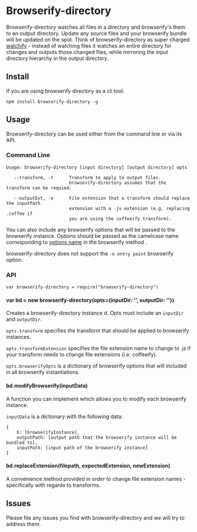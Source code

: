 # Browserify-directory
Browserify-directory watches all files in a directory and browserify's them to an output directory. Update any source files and your browserify bundle will be updated on the spot. Think of browserify-directory as super charged [watchify](https://github.com/substack/watchify) - instead of watching files it watches an entire directory for changes and outputs those changed files, while mirroring the input directory hierarchy in the output directory.  

## Install
If you are using browserify directory as a cli tool:

`npm install browserify-directory -g`

## Usage
Browserify-directory can be used either from the command line or via its API. 

### Command Line
```
Usage: browserify-directory [input directory] [output directory] opts
                    
   --transform, -t      Transform to apply to output files. 
                        browserify-directory assumes that the transform can be requied.
                        
   --outputExt, -e      File extension that a transform should replace the inputPath 
                        extension with a .js extension (e.g. replacing .coffee if 
                        you are using the coffeeify transform).
```
You can also include any browserify options that will be passed to the browserify instance. Options should be passed as the camelcase name corresponding to [options name](https://github.com/substack/node-browserify#user-content-methods) in the browserify method . 

browserify-directory does not support the `-e entry point` browserify option. 

### API
`var browserify-directory = require("browserify-directory")`

#### var bd = new browserify-directory(opts={inputDir: '', outputDir: ''})
Creates a browserify-directory instance d. Opts must include an `inputDir` and `outputDir`. 

`opts.transform` specifies the transform that should be applied to browserify instances.

`opts.transformExtension` specifies the file extension name to change to .js if your transform needs to change file extensions (i.e. coffeeify).

`opts.browserifyOpts` is a dictionary of browserify options that will included in all browserify instantiations.

#### bd.modifyBrowserify(inputData)
A function you can implement which allows you to modify each browserify instance. 

`inputData` is a dictionary with the following data:
```
{
    b: [browserifyInstance],
    outputPath: [output path that the browserify instance will be bundled to],
    inputPath: [input path of the browserify instance]
}
```

#### bd.replaceExtension(filepath, expectedExtension, newExtension)
A convenience method provided in order to change file extension names - specifically with regards to transforms.

## Issues
Please file any issues you find with browserify-directory and we will try to address them. 
